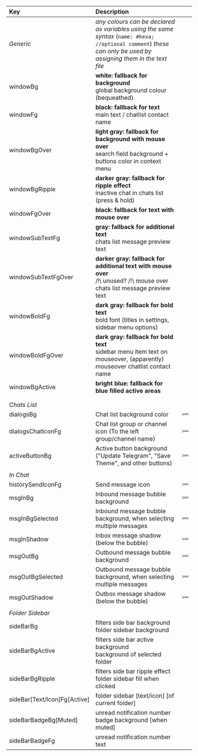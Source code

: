 | Key                          | Description                                                  |                                                              |
| :--------------------------- | :----------------------------------------------------------- | ------------------------------------------------------------ |
| _Generic_                    | _any colours can be declared as variables using the same syntax_ (`name: #hexa; //optional comment`) _these can only be used by assigning them in the text file_ |                                                              |
| windowBg                     | **white: fallback for background**<br />global background colour (bequeathed) |                                                              |
| windowFg                     | **black: fallback for text**<br />main text / chatlist contact name |                                                              |
| windowBgOver                 | **light gray: fallback for background with mouse over**<br />search field background + buttons color in context menu |                                                              |
| windowBgRipple               | **darker gray: fallback for ripple effect**<br />inactive chat in chats list (press & hold) |                                                              |
| windowFgOver                 | **black: fallback for text with mouse over**<br />           |                                                              |
| windowSubTextFg              | **gray: fallback for additional text**<br />chats list message preview text |                                                              |
| windowSubTextFgOver          | **darker gray: fallback for additional text with mouse over**<br />/!\ unused? /!\ mouse over chats list message preview text |                                                              |
| windowBoldFg                 | **dark gray: fallback for bold text**<br />bold font (titles in settings, sidebar menu options) |                                                              |
| windowBoldFgOver             | **dark gray: fallback for bold text**<br />sidebar menu item text on mouseover, (apparently) mouseover chatlist contact name |                                                              |
| windowBgActive               | **bright blue: fallback for blue filled active areas**<br /> |                                                              |
|                              |                                                              |                                                              |
|                              |                                                              |                                                              |
| _Chats List_                 |                                                              |                                                              |
| dialogsBg                    | Chat list background color                                   | [<img src="https://github.com/ramadhafidz.png" alt="ramadhafidz" style="zoom:20%;" />](https://github.com/ramadhafidz) |
| dialogsChatIconFg            | Chat list group or channel icon (To the left group/channel name) | [<img src="https://github.com/ramadhafidz.png" alt="ramadhafidz" style="zoom:20%;" />](https://github.com/ramadhafidz) |
| activeButtonBg               | Active button background ("Update Telegram", "Save Theme", and other buttons) | [<img src="https://github.com/ramadhafidz.png" alt="ramadhafidz" style="zoom:20%;" />](https://github.com/ramadhafidz) |
|                              |                                                              |                                                              |
| _In Chat_                    |                                                              |                                                              |
| historySendIconFg            | Send message icon                                            | [<img src="https://github.com/ramadhafidz.png" alt="ramadhafidz" style="zoom:20%;" />](https://github.com/ramadhafidz) |
| msgInBg                      | Inbound message bubble background                            | [<img src="https://github.com/ramadhafidz.png" alt="ramadhafidz" style="zoom:20%;" />](https://github.com/ramadhafidz) |
| msgInBgSelected              | Inbound message bubble background, when selecting multiple messages | [<img src="https://github.com/ramadhafidz.png" alt="ramadhafidz" style="zoom:20%;" />](https://github.com/ramadhafidz) |
| msgInShadow                  | Inbox message shadow (below the bubble)                      | [<img src="https://github.com/ramadhafidz.png" alt="ramadhafidz" style="zoom:20%;" />](https://github.com/ramadhafidz) |
| msgOutBg                     | Outbound message bubble background                           | [<img src="https://github.com/ramadhafidz.png" alt="ramadhafidz" style="zoom:20%;" />](https://github.com/ramadhafidz) |
| msgOutBgSelected             | Outbound message bubble background, when selecting multiple messages | [<img src="https://github.com/ramadhafidz.png" alt="ramadhafidz" style="zoom:20%;" />](https://github.com/ramadhafidz) |
| msgOutShadow                 | Outbox message shadow (below the bubble)                     | [<img src="https://github.com/ramadhafidz.png" alt="ramadhafidz" style="zoom:20%;" />](https://github.com/ramadhafidz) |
|                              |                                                              |                                                              |
| _Folder Sidebar_             |                                                              |                                                              |
| sideBarBg                    | filters side bar background<br />folder sidebar background   |                                                              |
| sideBarBgActive              | filters side bar active background<br />background of selected folder |                                                              |
| sideBarBgRipple              | filters side bar ripple effect<br />folder sidebar fill when clicked |                                                              |
| sideBar[Text/Icon]Fg[Active] | folder sidebar [text/icon] [of current folder]               |                                                              |
| sideBarBadgeBg[Muted]        | unread notification number badge background [when muted]     |                                                              |
| sideBarBadgeFg               | unread notification number text                              |                                                              |

